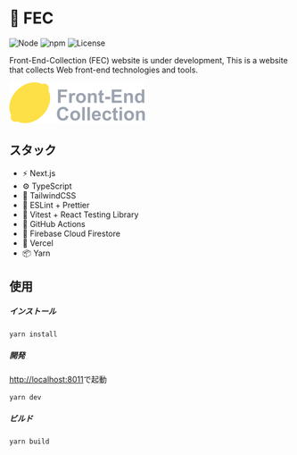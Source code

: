 # 🍋 FEC

![Node](https://img.shields.io/badge/Node.js-v18.7.0-fb7185.svg?logo=&style=flat-square) ![npm](https://img.shields.io/badge/npm-v0.3.0-84CC16.svg?style=flat-square) ![License](https://img.shields.io/badge/License-MIT-0284C7.svg?logo=&style=flat-square)

Front-End-Collection (FEC) website is under development, This is a website that collects Web front-end technologies and tools.

![](https://raw.githubusercontent.com/kensoz/FEC/main/public/logo.png)





## スタック

- ⚡️ Next.js
- ⚙️ TypeScript
- 🎨 TailwindCSS
- 📑 ESLint + Prettier
- 🔌 Vitest + React Testing Library
- 🔩 GitHub Actions
- 💽 Firebase Cloud Firestore
- 🚀 Vercel
- 📦 Yarn



## 使用

##### インストール

```shell
yarn install
```

##### 開発

[http://localhost:8011](http://localhost:8011)で起動

```shell
yarn dev
```

##### ビルド

```shell
yarn build
```
